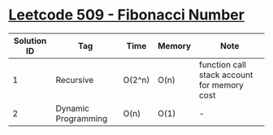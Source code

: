 # [Leetcode 509 - Fibonacci Number](https://leetcode.com/problems/fibonacci-number/)

| Solution ID | Tag | Time | Memory | Note |
| ----------- | --- | ---- | ------ | ---- |
| 1 | Recursive | O(2^n) | O(n) | function call stack account for memory cost |
| 2 | Dynamic Programming | O(n) | O(1) | - |